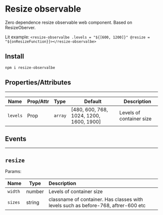 # Resize observable

Zero dependence resize observable web component.
Based on ResizeOberver.

Lit example: `<resize-observalbe .levels = "${[600, 1200]}" @resize = "${onResizeFunction}}></resize-observalbe>`

## Install

```npm i resize-observalbe```

## Properties/Attributes

* * *

| Name        | Prop/Attr    | Type                     |  Default                 | Description             |
|-------------|--------------|:-------------------------|--------------------------|-------------------------|
| `levels`    | Prop         | `array`                  | [480, 600, 768, 1024, 1200, 1600, 1900] | Levels of container size |

## Events

* * *

## `resize`

Params:

| Name        | Type               |  Description        |
|-------------|--------------------|:---------------------|
| `width`     | number             | Levels of container size |
| `sizes`     | string             | classname of container. Has classes with levels such as before-768, aftrer-600 etc |
